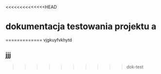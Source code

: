 <<<<<<<<<<<<<<HEAD
# dokumentacja testowania projektu a
=============
vjgkuyfvkhytd

## jjj

>>>>>>>>>>dok-test